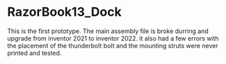 # RazorBook13_Dock

This is the first prototype. The main assembly file is broke durring and upgrade from inventor 2021 to inventor 2022. it also had a few errors with the placement of the thunderbolt bolt and the mounting struts were never printed and tested. 

